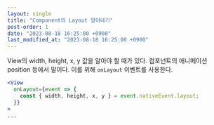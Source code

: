 ```yaml
---
layout: single
title: "Component의 Layout 알아내기"
post-order: 1
date: "2023-08-18 16:25:00 +0900"
last_modified_at: "2023-08-18 16:25:00 +0900"
---
```


View의 width, height, x, y 값을 알아야 할 때가 있다. 컴포넌트의 애니메이션 position 등에서 말이다.
이를 위해 `onLayout` 이벤트를 사용한다.

```jsx
<View
  onLayout={event => {
    const { width, height, x, y } = event.nativeEvent.layout;
  }}
>
...
```
